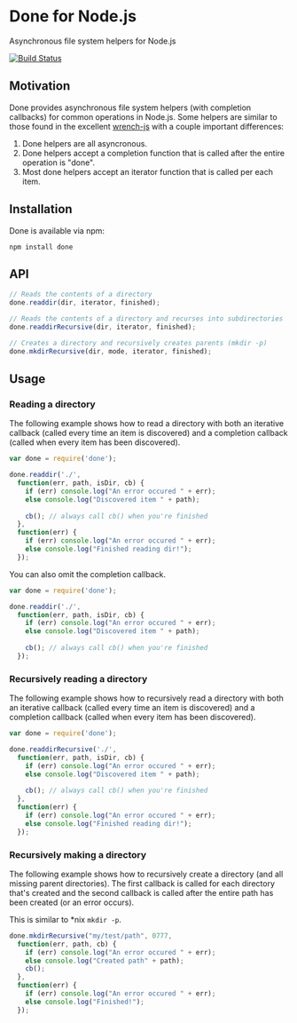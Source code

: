 # Done for Node.js 

Asynchronous file system helpers for Node.js

[![Build Status](https://secure.travis-ci.org/sharpfog/done.png)](http://travis-ci.org/sharpfog/done)

## Motivation

Done provides asynchronous file system helpers (with completion callbacks) for common operations in Node.js. Some helpers are similar to those found in the excellent [wrench-js](https://github.com/ryanmcgrath/wrench-js) with a couple important differences:

1.  Done helpers are all asyncronous.
2.  Done helpers accept a completion function that is called after the entire operation is "done". 
3.  Most done helpers accept an iterator function that is called per each item.

## Installation
Done is available via npm:

```
npm install done
```

## API
``` js
// Reads the contents of a directory
done.readdir(dir, iterator, finished);

// Reads the contents of a directory and recurses into subdirectories
done.readdirRecursive(dir, iterator, finished);

// Creates a directory and recursively creates parents (mkdir -p)
done.mkdirRecursive(dir, mode, iterator, finished);
```

## Usage

### Reading a directory

The following example shows how to read a directory with both an iterative callback (called every time an item is discovered) and a completion callback (called when every item has been discovered).

``` js
var done = require('done');

done.readdir('./', 
  function(err, path, isDir, cb) {
    if (err) console.log("An error occured " + err);
    else console.log("Discovered item " + path);
      
    cb(); // always call cb() when you're finished
  },
  function(err) {
    if (err) console.log("An error occured " + err);
    else console.log("Finished reading dir!");
  });

```

You can also omit the completion callback.

``` js
var done = require('done');

done.readdir('./', 
  function(err, path, isDir, cb) {
    if (err) console.log("An error occured " + err);
    else console.log("Discovered item " + path);
      
    cb(); // always call cb() when you're finished
  });

``` 

### Recursively reading a directory

The following example shows how to recursively read a directory with both an iterative callback (called every time an item is discovered) and a completion callback (called when every item has been discovered).

``` js
var done = require('done');

done.readdirRecursive('./', 
  function(err, path, isDir, cb) {
    if (err) console.log("An error occured " + err);
    else console.log("Discovered item " + path);
      
    cb(); // always call cb() when you're finished
  },
  function(err) {
    if (err) console.log("An error occured " + err);
    else console.log("Finished reading dir!");
  });

```

### Recursively making a directory

The following example shows how to recursively create a directory (and all missing parent directories). The first callback is called for each directory that's created and the second callback is called after the entire path has been created (or an error occurs).

This is similar to *nix `mkdir -p`.

``` js
done.mkdirRecursive("my/test/path", 0777, 
  function(err, path, cb) {
    if (err) console.log("An error occured " + err);
    else console.log("Created path" + path);
    cb();
  },
  function(err) {
    if (err) console.log("An error occured " + err);
    else console.log("Finished!");
  });
```
